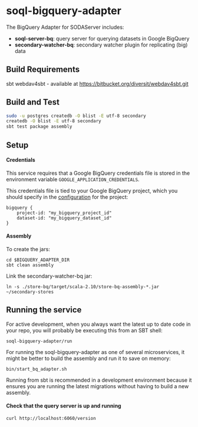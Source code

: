 soql-bigquery-adapter
=====================

The BigQuery Adapter for SODAServer includes:
- **soql-server-bq**: query server for querying datasets in Google BigQuery
- **secondary-watcher-bq**: secondary watcher plugin for replicating (big) data

## Build Requirements
sbt
webdav4sbt - available at https://bitbucket.org/diversit/webdav4sbt.git

## Build and Test

```sh
sudo -u postgres createdb -O blist -E utf-8 secondary
createdb -O blist -E utf-8 secondary
sbt test package assembly
```

## Setup

#### Credentials

This service requires that a Google BigQuery credentials file is stored in the environment variable `GOOGLE_APPLICATION_CREDENTIALS`.

This credentials file is tied to your Google BigQuery project, which you should specify in the [configuration](https://github.com/socrata-platform/soql-bigquery-adapter/blob/master/soql-server-bq/src/main/resources/reference.conf) for the project:

```
bigquery {
    project-id: "my_bigquery_project_id"
    dataset-id: "my_bigquery_dataset_id"
}
```

#### Assembly

To create the jars:

```
cd $BIGQUERY_ADAPTER_DIR
sbt clean assembly
```

Link the secondary-watcher-bq jar:

```
ln -s ./store-bq/target/scala-2.10/store-bq-assembly-*.jar ~/secondary-stores
```


## Running the service

For active development, when you always want the latest up to date code in your repo, you will probably be executing this from an SBT shell:

    soql-bigquery-adapter/run

For running the soql-bigquery-adapter as one of several microservices, it might
be better to build the assembly and run it to save on memory:

    bin/start_bq_adapter.sh

Running from sbt is recommended in a development environment because
it ensures you are running the latest migrations without having to build a
new assembly.

#### Check that the query server is up and running

```
curl http://localhost:6060/version
```


